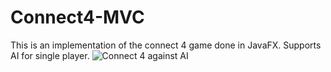 # Connect4-MVC
This is an implementation of the connect 4 game done in JavaFX. Supports AI for single player.
![Connect 4 against AI](http://res.cloudinary.com/madebynikhil/image/upload/v1473299398/connect-4-demo_dqxj24.gif)
